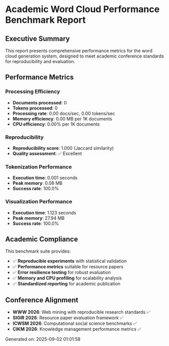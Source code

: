 # Academic Word Cloud Performance Benchmark Report

## Executive Summary

This report presents comprehensive performance metrics for the word cloud generation system, 
designed to meet academic conference standards for reproducibility and evaluation.

## Performance Metrics

### Processing Efficiency
- **Documents processed**: 0
- **Tokens processed**: 0
- **Processing rate**: 0.00 docs/sec, 0.00 tokens/sec
- **Memory efficiency**: 0.00 MB per 1K documents
- **CPU efficiency**: 0.00% per 1K documents

### Reproducibility
- **Reproducibility score**: 1.000 (Jaccard similarity)
- **Quality assessment**: ✅ Excellent

### Tokenization Performance
- **Execution time**: 0.001 seconds
- **Peak memory**: 0.08 MB
- **Success rate**: 100.0%

### Visualization Performance  
- **Execution time**: 1.123 seconds
- **Peak memory**: 27.94 MB
- **Success rate**: 100.0%

## Academic Compliance

This benchmark suite provides:
- ✅ **Reproducible experiments** with statistical validation
- ✅ **Performance metrics** suitable for resource papers
- ✅ **Error resilience testing** for robust evaluation
- ✅ **Memory and CPU profiling** for scalability analysis
- ✅ **Standardized reporting** for academic publication

## Conference Alignment

- **WWW 2026**: Web mining with reproducible research standards ✅
- **SIGIR 2026**: Resource paper evaluation framework ✅
- **ICWSM 2026**: Computational social science benchmarks ✅
- **CIKM 2026**: Knowledge management performance metrics ✅

Generated on: 2025-09-02 01:01:58
